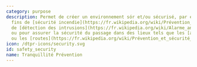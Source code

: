 ```yaml
---
category: purpose
description: Permet de créer un environnement sór et/ou sécurisé, par exemple à des
  fins de [sécurité incendie](https://fr.wikipedia.org/wiki/Prévention_incendie),
  de [détection des intrusions](https://fr.wikipedia.org/wiki/Alarme_anti-intrusion)
  ou pour assurer la sécurité du passage dans des lieux tels que les [aéroports](https://fr.wikipedia.org/wiki/Sóreté_dans_les_aéroports)
  ou les [routes](https://fr.wikipedia.org/wiki/Prévention_et_sécurité_routiéres).
icon: /dtpr-icons/security.svg
id: safety_security
name: Tranquillité Prévention
---
```


